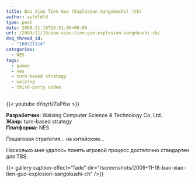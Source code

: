 ```yaml
---
title: Bao Xiao Tien Guo (Explosion Sangokushi) (Ch)
author: asfdfdfd
type: post
date: 2009-11-18T18:51:00+00:00
url: /2009/11/18/bao-xiao-tien-guo-explosion-sangokushi-ch/
dsq_thread_id:
  - "160221114"
categories:
  - NES
tags:
  - games
  - nes
  - turn-based strategy
  - waixing
  - third-party video
---
```

{{< youtube bYoyrU7uP6w >}}

**Разработчик:** Waixing Computer Science & Technology Co, Ltd.  
**Жанр:** turn-based strategy  
**Платформа:** NES

Пошаговая стратегия… на китайском…

Насколько мне удалось понять игровой процесс достаточно стандартен для TBS.

<!--more-->

{{< gallery caption-effect="fade" dir="/screenshots/2009-11-18-bao-xiao-tien-guo-explosion-sangokushi-ch" />}}